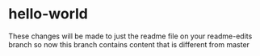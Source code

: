 # hello-world
These changes will be made to just the readme file on your readme-edits branch
so now this branch contains content that is different from master
